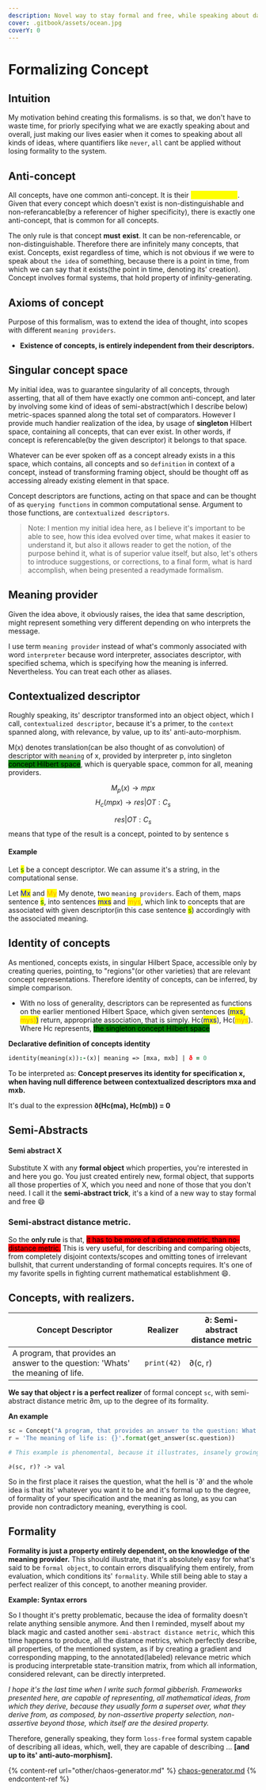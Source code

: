 ```yaml
---
description: Novel way to stay formal and free, while speaking about daily life
cover: .gitbook/assets/ocean.jpg
coverY: 0
---
```


# Formalizing Concept

## Intuition

My motivation behind creating this formalisms. is so that, we don't have to waste time, for priorly specifying what we are exactly speaking about and overall, just making our lives easier when it comes to speaking about all kinds of ideas, where quantifiers like `never`, `all` cant be applied without losing formality to the system.

## Anti-concept

All concepts, have one common anti-concept. It is their <mark style="color:yellow;">non-existance</mark>. Given that every concept which doesn't exist is non-distinguishable and non-referancable(by a referencer of higher specificity), there is exactly one anti-concept, that is common for all concepts.

The only rule is that concept **must** **exist**. It can be non-referencable, or non-distinguishable. Therefore there are infinitely many concepts, that exist. Concepts, exist regardless of time, which is not obvious if we were to speak about `the idea` of something, because there is a point in time, from which we can say that it exists(the point in time, denoting its' creation). Concept involves formal systems, that hold property of infinity-generating.

## Axioms of concept

Purpose of this formalism, was to extend the idea of thought, into scopes with different `meaning providers`.

* **Existence of concepts, is entirely independent from their descriptors.**

## Singular concept space

My initial idea, was to guarantee singularity of all concepts, through asserting, that all of them have exactly one common anti-concept, and later by involving some kind of ideas of semi-abstract(which I describe below) metric-spaces spanned along the total set of comparators. However I provide much handier realization of the idea, by usage of **singleton** Hilbert space, containing all concepts, that can ever exist. In other words, if concept is referencable(by the given descriptor) it belongs to that space.

Whatever can be ever spoken off as a concept already exists in a this space, which contains, all concepts and so `definition` in context of a concept, instead of transforming framing object, should be thought off as accessing already existing element in that space.

Concept descriptors are functions, acting on that space and can be thought of as `querying functions` in common computational sense. Argument to those functions, are `contextualized descriptors`.

> Note: I mention my initial idea here, as I believe it's important to be able to see, how this idea evolved over time, what makes it easier to understand it, but also it allows reader to get the notion, of the purpose behind it, what is of superior value itself, but also, let's others to introduce suggestions, or corrections, to a final form, what is hard accomplish, when being presented a readymade formalism.

## Meaning provider

Given the idea above, it obviously raises, the idea that same description, might represent something very different depending on who interprets the message.

I use term `meaning provider` instead of what's commonly associated with word `interpreter` because word interpreter, associates descriptor, with specified schema, which is specifying how the meaning is inferred. Nevertheless. You can treat each other as aliases.

## **Contextualized descriptor**

Roughly speaking, its' descriptor transformed into an object object, which I call, `contextualized descriptor`, because it's a primer, to the `context` spanned along, with relevance, by value, up to its' anti-auto-morphism.

M(x) denotes translation(can be also thought of as convolution) of descriptor with `meaning` of x, provided by interpreter p, into singleton <mark style="background-color:green;">concept Hilbert space</mark>, which is queryable space, common for all, meaning providers.

$$M_p(x) \rightarrow mpx$$ $$H_c(mpx) \rightarrow res | OT:C_s$$

$$res | OT:C_s$$ means that type of the result is a concept, pointed to by sentence s

#### Example

Let <mark style="color:green;">s</mark> be a concept descriptor. We can assume it's a string, in the computational sense.

Let <mark style="color:blue;">Mx</mark> and <mark style="color:orange;">My</mark> My denote, two `meaning providers`. Each of them, maps sentence <mark style="color:green;">s</mark>, into sentences <mark style="color:blue;">mxs</mark> and <mark style="color:orange;">mys</mark>, which link to concepts that are associated with given descriptor(in this case sentence <mark style="color:green;">s</mark>) accordingly with the associated meaning.

## Identity of concepts

As mentioned, concepts exists, in singular Hilbert Space, accessible only by creating queries, pointing, to "regions"(or other varieties) that are relevant concept representations. Therefore identity of concepts, can be inferred, by simple comparison.

* With no loss of generality, descriptors can be represented as functions on the earlier mentioned Hilbert Space, which given sentences (<mark style="color:blue;">mxs,</mark> <mark style="color:orange;">mys)</mark><mark style="color:blue;">)</mark> return, appropriate association, that is simply. Hc(<mark style="color:blue;">mxs</mark>), Hc(<mark style="color:orange;">mys</mark>). Where Hc represents, <mark style="background-color:green;">the singleton concept Hilbert space</mark>

**Declarative definition of concepts identity**

```prolog
identity(meaning(x)):-(x)| meaning => [mxa, mxb] | ð = 0
```

To be interpreted as: **Concept preserves its identity for specification x, when having null difference between contextualized descriptors mxa and mxb.**

It's dual to the expression **ð(Hc(ma), Hc(mb)) = 0**

## Semi-Abstracts

#### Semi abstract X

Substitute X with any **formal object** which properties, you're interested in and here you go. You just created entirely new, formal object, that supports all those properties of X, which you need and none of those that you don't need. I call it the **semi-abstract trick**, it's a kind of a new way to stay formal and free :smile:

### Semi-abstract distance metric.

So the **only rule** is that, <mark style="background-color:red;">it has to be more of a distance metric, than no-distance metric.</mark> This is very useful, for describing and comparing objects, from completely disjoint contexts/scopes and omitting tones of irrelevant bullshit, that current understanding of formal concepts requires. It's one of my favorite spells in fighting current mathematical establishment :smile:.

## Concepts, with realizers.

| Concept Descriptor                                                               | Realizer    | ∂: Semi-abstract distance metric |
| -------------------------------------------------------------------------------- | ----------- | -------------------------------- |
| A program, that provides an answer to the question: 'Whats' the meaning of life. | `print(42)` | ∂(c, r)                          |

**We say that object r is a perfect realizer** of formal concept `sc`, with semi-abstract distance metric ∂m, up to the degree of its formality.

**An example**

```python
sc = Concept("A program, that provides an answer to the question: What's meaning of life?")
r = 'The meaning of life is: {}'.format(get_answer(sc.question))

# This example is phenomental, because it illustrates, insanely growing, complexity, when trying to clearly define all the relevant ideas
```

`∂(sc, r)? -> val`

So in the first place it raises the question, what the hell is '∂' and the whole idea is that its' whatever you want it to be and it's formal up to the degree, of formality of your specification and the meaning as long, as you can provide non contradictory meaning, everything is cool.

## Formality

**Formality is just a property entirely dependent, on the knowledge of the meaning provider.** This should illustrate, that it's absolutely easy for what's said to be `formal object`, to contain errors disqualifying them entirely, from evaluation, which conditions its' `formality`. While still being able to stay a perfect realizer of this concept, to another meaning provider.

**Example: Syntax errors**

So I thought it's pretty problematic, because the idea of formality doesn't relate anything sensible anymore. And then I reminded, myself about my black magic and casted another `semi-abstract distance metric`, which this time happens to produce, all the distance metrics, which perfectly describe, all properties, of the mentioned system, as if by creating a gradient and corresponding mapping, to the annotated(labeled) relevance metric which is producing interpretable state-transition matrix, from which all information, considered relevant, can be directly interpreted.

_I hope it's the last time when I write such formal gibberish. Frameworks presented here, are capable of representing, all mathematical ideas, from which they derive, because they usually form a superset over, what they derive from, as composed, by non-assertive property selection, non-assertive beyond those, which itself are the desired property._

Therefore, generally speaking, they form `loss-free` formal system capable of describing all ideas, which, well, they are capable of describing ... **\[and up to its' anti-auto-morphism].**

{% content-ref url="other/chaos-generator.md" %}
[chaos-generator.md](other/chaos-generator.md)
{% endcontent-ref %}
